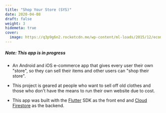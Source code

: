 ```yaml
---
title: "Shop Your Store (SYS)"
date: 2020-04-08
draft: false
weight: 3
hidemeta: true
cover:
  image: https://q3p9g6n2.rocketcdn.me/wp-content/ml-loads/2015/12/ecommerce-shopping-retail-ss-1920.jpg
---
```


##### Note: This app is in progress

- An Android and iOS e-commerce app that gives every user their own "store", so they can sell their items and other users can "shop their store".

- This project is geared at people who want to sell off old clothes and those who don't have the means to run their own website due to cost.

- This app was built with the [Flutter](https://flutter.dev/) SDK as the front end and [Cloud Firestore](https://firebase.google.com/docs/firestore) as the backend.
